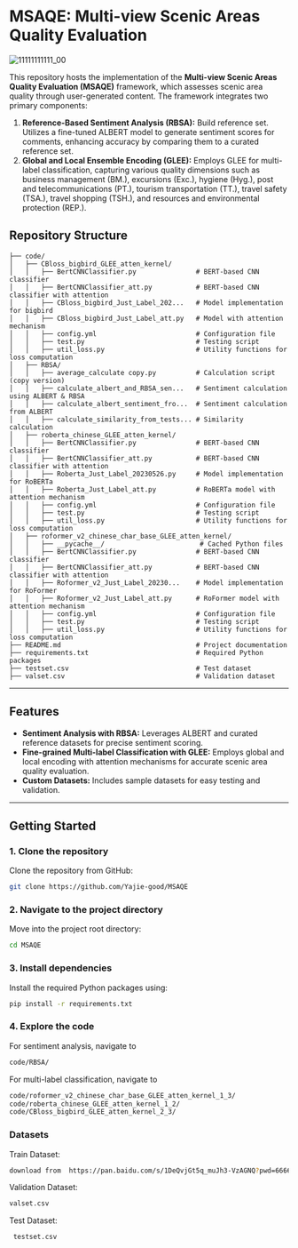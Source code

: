 # MSAQE: Multi-view Scenic Areas Quality Evaluation

![11111111111_00](https://github.com/user-attachments/assets/204efa0f-7605-4111-a379-a5b5adcd1ed4)

This repository hosts the implementation of the **Multi-view Scenic Areas Quality Evaluation (MSAQE)** framework, which assesses scenic area quality through user-generated content. The framework integrates two primary components:

1. **Reference-Based Sentiment Analysis (RBSA):** Build reference set. Utilizes a fine-tuned ALBERT model to generate sentiment scores for comments, enhancing accuracy by comparing them to a curated reference set.
2. **Global and Local Ensemble Encoding (GLEE):** Employs GLEE for multi-label classification, capturing various quality dimensions such as business management (BM.), excursions (Exc.), hygiene (Hyg.), post and telecommunications (PT.), tourism transportation (TT.), travel safety (TSA.), travel shopping (TSH.), and resources and environmental protection (REP.).



## Repository Structure
```
├── code/
│   ├── CBloss_bigbird_GLEE_atten_kernel/
│   │   ├── BertCNNClassifier.py               # BERT-based CNN classifier
│   │   ├── BertCNNClassifier_att.py           # BERT-based CNN classifier with attention
│   │   ├── CBloss_bigbird_Just_Label_202...   # Model implementation for bigbird
│   │   ├── CBloss_bigbird_Just_Label_att.py   # Model with attention mechanism
│   │   ├── config.yml                         # Configuration file
│   │   ├── test.py                            # Testing script
│   │   ├── util_loss.py                       # Utility functions for loss computation
│   ├── RBSA/
│   │   ├── average_calculate copy.py          # Calculation script (copy version)
│   │   ├── calculate_albert_and_RBSA_sen...   # Sentiment calculation using ALBERT & RBSA
│   │   ├── calculate_albert_sentiment_fro...  # Sentiment calculation from ALBERT
│   │   ├── calculate_similarity_from_tests... # Similarity calculation
│   ├── roberta_chinese_GLEE_atten_kernel/
│   │   ├── BertCNNClassifier.py               # BERT-based CNN classifier
│   │   ├── BertCNNClassifier_att.py           # BERT-based CNN classifier with attention
│   │   ├── Roberta_Just_Label_20230526.py     # Model implementation for RoBERTa
│   │   ├── Roberta_Just_Label_att.py          # RoBERTa model with attention mechanism
│   │   ├── config.yml                         # Configuration file
│   │   ├── test.py                            # Testing script
│   │   ├── util_loss.py                       # Utility functions for loss computation
│   ├── roformer_v2_chinese_char_base_GLEE_atten_kernel/
│   │   ├── __pycache__/                        # Cached Python files
│   │   ├── BertCNNClassifier.py               # BERT-based CNN classifier
│   │   ├── BertCNNClassifier_att.py           # BERT-based CNN classifier with attention
│   │   ├── Roformer_v2_Just_Label_20230...    # Model implementation for RoFormer
│   │   ├── Roformer_v2_Just_Label_att.py      # RoFormer model with attention mechanism
│   │   ├── config.yml                         # Configuration file
│   │   ├── test.py                            # Testing script
│   │   ├── util_loss.py                       # Utility functions for loss computation
├── README.md                                  # Project documentation
├── requirements.txt                           # Required Python packages
├── testset.csv                                # Test dataset
├── valset.csv                                 # Validation dataset
```



---

## Features

- **Sentiment Analysis with RBSA:** Leverages ALBERT and curated reference datasets for precise sentiment scoring.  
- **Fine-grained Multi-label Classification with GLEE:** Employs global and local encoding with attention mechanisms for accurate scenic area quality evaluation.  
- **Custom Datasets:** Includes sample datasets for easy testing and validation.

---

## Getting Started

### 1. Clone the repository

Clone the repository from GitHub:

```bash
git clone https://github.com/Yajie-good/MSAQE
```

### 2. Navigate to the project directory
Move into the project root directory:
```bash
cd MSAQE
```

### 3. Install dependencies
Install the required Python packages using:
```bash
pip install -r requirements.txt
```

### 4. Explore the code
For sentiment analysis, navigate to 
```bash
code/RBSA/
```
For multi-label classification, navigate to 
```bash
code/roformer_v2_chinese_char_base_GLEE_atten_kernel_1_3/
code/roberta_chinese_GLEE_atten_kernel_1_2/
code/CBloss_bigbird_GLEE_atten_kernel_2_3/
```

### Datasets

Train Dataset: 
```bash
download from  https://pan.baidu.com/s/1DeQvjGt5q_muJh3-VzAGNQ?pwd=6666 code:6666
```

Validation Dataset: 
```bash
valset.csv
```
Test Dataset:
```bash
 testset.csv
```

